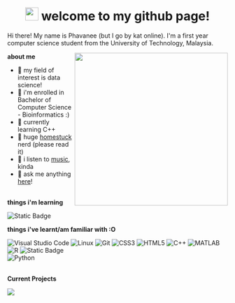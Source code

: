<h1 align = "center">
  <img src="https://media.giphy.com/media/Jo75g5HXkwpESvld1E/giphy.gif" width="30" height="30" frameBorder="0"/>
  welcome to my github page!
</h1>

<p align="left"> Hi there! My name is Phavanee (but I go by kat online). I'm a first year computer science student from the University of Technology, Malaysia. </p>

<!-- <img align="right" src="https://i.redd.it/r2t5b3qjmp8a1.jpg" height="350"/> cat picture that won't be appreciated-->
<img align="right" src="https://media.giphy.com/media/Jo75g5HXkwpESvld1E/giphy.gif" height="350" frameBorder="0"/>

**about me**  
- 👀 my field of interest is data science!
- 🧬 i'm enrolled in Bachelor of Computer Science - Bioinformatics :)
- 🌱 currently learning C++
- 📔 huge <a href="https://www.homestuck.com/story">homestuck</a> nerd (please read it)
- 🎸 i listen to <a href="https://www.last.fm/user/katriya0972">music</a>, kinda
- 🐳 ask me anything <a href = "https://halfanowl.tumblr.com/ask">here</a>!
<br><br>

**things i'm learning**    

![Static Badge](https://img.shields.io/badge/javascript-f7df1e?style=for-the-badge&logo=javascript&logoColor=black&color=f7df1e)    


**things i've learnt/am familiar with :O**    

![Visual Studio Code](https://img.shields.io/badge/VSCode-007ACC?logo=visualstudiocode&logoColor=white&style=for-the-badge)
![Linux](https://img.shields.io/badge/Linux-FCC624?logo=Linux&logoColor=black&style=for-the-badge)
![Git](https://img.shields.io/badge/Git-white?style=for-the-badge&logo=git)
![CSS3](https://img.shields.io/badge/CSS3-1572B6?style=for-the-badge&logo=css3&logoColor=white)
![HTML5](https://img.shields.io/badge/HTML5-E34F26?style=for-the-badge&logo=html5&logoColor=white)
![C++](https://img.shields.io/badge/C++-00599C?logo=cplusplus&logoColor=white&style=for-the-badge)
![MATLAB](https://img.shields.io/badge/MATLAB%20-%20orange?style=for-the-badge&logo=matlab)
![R](https://img.shields.io/badge/R%20-%20blue?style=for-the-badge&logo=r)
![Static Badge](https://img.shields.io/badge/BASH%20-%20purple?style=for-the-badge&logo=gnubash&logoColor=white)    
![Python](https://img.shields.io/badge/python%20-%20black?style=for-the-badge&logo=python&color=white)    
<br>

**Current Projects**     

<a href="https://github.com/Phavanee/Technology-and-Information-Systems">
  <img align="center" src="https://github-readme-stats.vercel.app/api/pin/?username=phavanee&repo=Technology-and-Information-Systems&theme=transparent">
</a>
<br><br><br>

  
<!---
phavanee/phavanee is a ✨ special ✨ repository because its `README.md` (this file) appears on your GitHub profile.
You can click the Preview link to take a look at your changes.
--->
